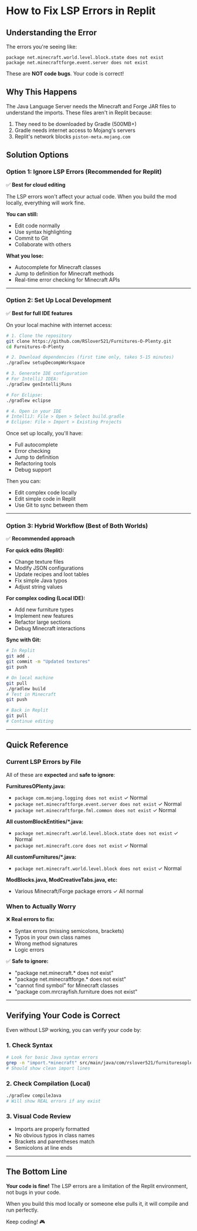 # How to Fix LSP Errors in Replit

## Understanding the Error

The errors you're seeing like:
```
package net.minecraft.world.level.block.state does not exist
package net.minecraftforge.event.server does not exist
```

These are **NOT code bugs**. Your code is correct!

## Why This Happens

The Java Language Server needs the Minecraft and Forge JAR files to understand the imports. These files aren't in Replit because:

1. They need to be downloaded by Gradle (500MB+)
2. Gradle needs internet access to Mojang's servers
3. Replit's network blocks `piston-meta.mojang.com`

## Solution Options

### Option 1: Ignore LSP Errors (Recommended for Replit)

✅ **Best for cloud editing**

The LSP errors won't affect your actual code. When you build the mod locally, everything will work fine.

**You can still:**
- Edit code normally
- Use syntax highlighting
- Commit to Git
- Collaborate with others

**What you lose:**
- Autocomplete for Minecraft classes
- Jump to definition for Minecraft methods
- Real-time error checking for Minecraft APIs

---

### Option 2: Set Up Local Development

✅ **Best for full IDE features**

On your local machine with internet access:

```bash
# 1. Clone the repository
git clone https://github.com/RSlover521/Furnitures-O-Plenty.git
cd Furnitures-O-Plenty

# 2. Download dependencies (first time only, takes 5-15 minutes)
./gradlew setupDecompWorkspace

# 3. Generate IDE configuration
# For IntelliJ IDEA:
./gradlew genIntellijRuns

# For Eclipse:
./gradlew eclipse

# 4. Open in your IDE
# IntelliJ: File > Open > Select build.gradle
# Eclipse: File > Import > Existing Projects
```

Once set up locally, you'll have:
- Full autocomplete
- Error checking
- Jump to definition
- Refactoring tools
- Debug support

Then you can:
- Edit complex code locally
- Edit simple code in Replit
- Use Git to sync between them

---

### Option 3: Hybrid Workflow (Best of Both Worlds)

✅ **Recommended approach**

**For quick edits (Replit):**
- Change texture files
- Modify JSON configurations
- Update recipes and loot tables
- Fix simple Java typos
- Adjust string values

**For complex coding (Local IDE):**
- Add new furniture types
- Implement new features
- Refactor large sections
- Debug Minecraft interactions

**Sync with Git:**
```bash
# In Replit
git add .
git commit -m "Updated textures"
git push

# On local machine
git pull
./gradlew build
# Test in Minecraft
git push

# Back in Replit
git pull
# Continue editing
```

---

## Quick Reference

### Current LSP Errors by File

All of these are **expected** and **safe to ignore**:

**FurnituresOPlenty.java:**
- `package com.mojang.logging does not exist` ✓ Normal
- `package net.minecraftforge.event.server does not exist` ✓ Normal
- `package net.minecraftforge.fml.common does not exist` ✓ Normal

**All customBlockEntities/*.java:**
- `package net.minecraft.world.level.block.state does not exist` ✓ Normal
- `package net.minecraft.core does not exist` ✓ Normal

**All customFurnitures/*.java:**
- `package net.minecraft.world.level.block does not exist` ✓ Normal

**ModBlocks.java, ModCreativeTabs.java, etc:**
- Various Minecraft/Forge package errors ✓ All normal

### When to Actually Worry

❌ **Real errors to fix:**
- Syntax errors (missing semicolons, brackets)
- Typos in your own class names
- Wrong method signatures
- Logic errors

✅ **Safe to ignore:**
- "package net.minecraft.* does not exist"
- "package net.minecraftforge.* does not exist"  
- "cannot find symbol" for Minecraft classes
- "package com.mrcrayfish.furniture does not exist"

---

## Verifying Your Code is Correct

Even without LSP working, you can verify your code by:

### 1. Check Syntax
```bash
# Look for basic Java syntax errors
grep -n "import.*minecraft" src/main/java/com/rslover521/furnituresoplenty/**/*.java
# Should show clean import lines
```

### 2. Check Compilation (Local)
```bash
./gradlew compileJava
# Will show REAL errors if any exist
```

### 3. Visual Code Review
- Imports are properly formatted
- No obvious typos in class names
- Brackets and parentheses match
- Semicolons at line ends

---

## The Bottom Line

**Your code is fine!** The LSP errors are a limitation of the Replit environment, not bugs in your code. 

When you build this mod locally or someone else pulls it, it will compile and run perfectly.

Keep coding! 🎮
